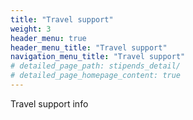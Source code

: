 ```yaml
---
title: "Travel support"
weight: 3
header_menu: true
header_menu_title: "Travel support"
navigation_menu_title: "Travel support"
# detailed_page_path: stipends_detail/
# detailed_page_homepage_content: true
---
```


Travel support info

<!--The organizers are exploring options to offer travel support specifically for early-career researchers to encourage their participation in the Hamburg Node of the Digital Earths Global Hackathon. If your ability to participate depends on receiving travel assistance, please visit the [current registration page]([#](https://events.mpimet.mpg.de/event/86/)) and fill out the relevant section to indicate your need. -->
